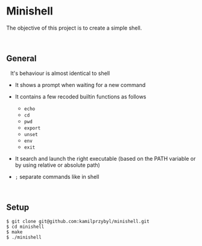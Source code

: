 # Minishell

The objective of this project is to create a simple shell.

<br />

## General

&ensp; It's behaviour is almost identical to shell

- It shows a prompt when waiting for a new command

- It contains a few recoded builtin functions as follows
   - `echo`
   - `cd`
   - `pwd`
   - `export`
   - `unset`
   - `env`
   - `exit`

- It search and launch the right executable (based on the PATH variable or by using relative or absolute path)

- `;` separate commands like in shell

<br />

## Setup

```
$ git clone git@github.com:kamilprzybyl/minishell.git
$ cd minishell
$ make
$ ./minishell
```

